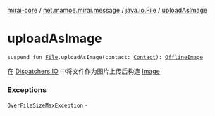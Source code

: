 [mirai-core](../../index.md) / [net.mamoe.mirai.message](../index.md) / [java.io.File](index.md) / [uploadAsImage](./upload-as-image.md)

# uploadAsImage

`suspend fun `[`File`](https://docs.oracle.com/javase/6/docs/api/java/io/File.html)`.uploadAsImage(contact: `[`Contact`](../../net.mamoe.mirai.contact/-contact/index.md)`): `[`OfflineImage`](../../net.mamoe.mirai.message.data/-offline-image/index.md)

在 [Dispatchers.IO](#) 中将文件作为图片上传后构造 [Image](../../net.mamoe.mirai.message.data/-image/index.md)

### Exceptions

`OverFileSizeMaxException` - 